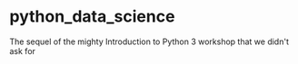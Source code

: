 # python_data_science
The sequel of the mighty Introduction to Python 3 workshop that we didn't ask for

